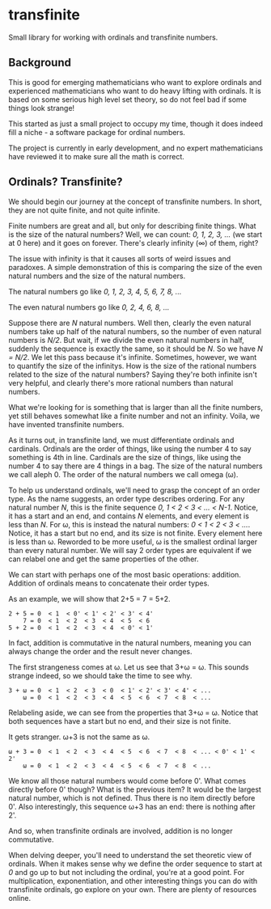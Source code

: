 # transfinite
Small library for working with ordinals and transfinite numbers.

Background
---

This is good for emerging mathematicians who want to explore ordinals and experienced mathematicians who want to do heavy lifting with ordinals. It is based on some serious high level set theory, so do not feel bad if some things look strange!

This started as just a small project to occupy my time, though it does indeed fill a niche - a software package for ordinal numbers.

The project is currently in early development, and no expert mathematicians have reviewed it to make sure all the math is correct.

Ordinals? Transfinite?
---
We should begin our journey at the concept of transfinite numbers. In short, they are not quite finite, and not quite infinite.

Finite numbers are great and all, but only for describing finite things. What is the size of the natural numbers? Well, we can count: *0, 1, 2, 3, ...* (we start at 0 here) and it goes on forever. There's clearly infinity (∞) of them, right?

The issue with infinity is that it causes all sorts of weird issues and paradoxes. A simple demonstration of this is comparing the size of the even natural numbers and the size of the natural numbers.

The natural numbers go like *0, 1, 2, 3, 4, 5, 6, 7, 8, ...*

The even natural numbers go like *0, 2, 4, 6, 8, ...*

Suppose there are *N* natural numbers. Well then, clearly the even natural numbers take up half of the natural numbers, so the number of even natural numbers is *N/2*. But wait, if we divide the even natural numbers in half, suddenly the sequence is exactly the same, so it should be *N*. So we have *N = N/2*. We let this pass because it's infinite. Sometimes, however, we want to quantify the size of the infinitys. How is the size of the rational numbers related to the size of the natural numbers? Saying they're both infinite isn't very helpful, and clearly there's more rational numbers than natural numbers.

What we're looking for is something that is larger than all the finite numbers, yet still behaves somewhat like a finite number and not an infinity. Voila, we have invented transfinite numbers.

As it turns out, in transfinite land, we must differentiate ordinals and cardinals. Ordinals are the order of things, like using the number 4 to say something is 4th in line. Cardinals are the size of things, like using the number 4 to say there are 4 things in a bag. The size of the natural numbers we call aleph 0. The order of the natural numbers we call omega (ω).

To help us understand ordinals, we'll need to grasp the concept of an order type. As the name suggests, an order type describes ordering. For any natural number *N*, this is the finite sequence *0, 1 < 2 < 3 < ... < N-1*. Notice, it has a start and an end, and contains *N* elements, and every element is less than *N*. For ω, this is instead the natural numbers: *0 < 1 < 2 < 3 < ...*. Notice, it has a start but no end, and its size is not finite. Every element here is less than ω. Reworded to be more useful, ω is the smallest ordinal larger than every natural number. We will say 2 order types are equivalent if we can relabel one and get the same properties of the other.

We can start with perhaps one of the most basic operations: addition. Addition of ordinals means to concatenate their order types.

As an example, we will show that 2+5 = 7 = 5+2.

```
2 + 5 = 0  < 1  < 0' < 1' < 2' < 3' < 4'
    7 = 0  < 1  < 2  < 3  < 4  < 5  < 6
5 + 2 = 0  < 1  < 2  < 3  < 4  < 0' < 1'
```

In fact, addition is commutative in the natural numbers, meaning you can always change the order and the result never changes.

The first strangeness comes at ω. Let us see that 3+ω = ω. This sounds strange indeed, so we should take the time to see why.

```
3 + ω = 0  < 1  < 2  < 3  < 0  < 1' < 2' < 3' < 4' < ...
    ω = 0  < 1  < 2  < 3  < 4  < 5  < 6  < 7  < 8  < ...
```

Relabeling aside, we can see from the properties that 3+ω = ω. Notice that both sequences have a start but no end, and their size is not finite.

It gets stranger. ω+3 is not the same as ω.

```
ω + 3 = 0  < 1  < 2  < 3  < 4  < 5  < 6  < 7  < 8  < ... < 0' < 1' < 2'
    ω = 0  < 1  < 2  < 3  < 4  < 5  < 6  < 7  < 8  < ...
```

We know all those natural numbers would come before 0'. What comes directly before 0' though? What is the previous item? It would be the largest natural number, which is not defined. Thus there is no item directly before 0'. Also interestingly, this sequence ω+3 has an end: there is nothing after 2'.

And so, when transfinite ordinals are involved, addition is no longer commutative.

When delving deeper, you'll need to understand the set theoretic view of ordinals. When it makes sense why we define the order sequence to start at *0* and go up to but not including the ordinal, you're at a good point. For multiplication, exponentiation, and other interesting things you can do with transfinite ordinals, go explore on your own. There are plenty of resources online.
